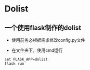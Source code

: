 # Dolist
一个使用flask制作的dolist
---
- 使用前务必根据需求修改config.py文件

- 在文件夹下，使用cmd运行
```
set FLASK_APP=dolist
flask run
```